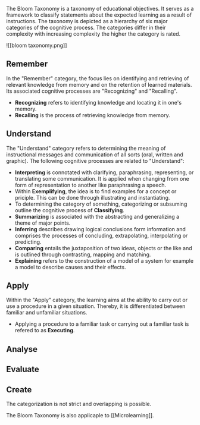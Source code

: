 The Bloom Taxonomy is a taxonomy of educational objectives. It serves as a framework to classify statements about the expected learning as a result of instructions. The taxonomy is depicted as a hierarchy of six major categories of the cognitive process. The categories differ in their complexity with increasing complexity the higher the category is rated.

![[bloom taxonomy.png]]

## Remember
In the "Remember" category, the focus lies on identifying and retrieving of relevant knowledge from memory and on the retention of learned materials. Its associated cognitive processes are "Recognizing" and "Recalling".
- **Recognizing** refers to identifying knowledge and locating it in one's memory.
- **Recalling** is the process of retrieving knowledge from memory.

## Understand
The "Understand" category refers to determining the meaning of instructional messages and communication of all sorts (oral, written and graphic). The following cognitive processes are related to "Understand":
- **Interpreting** is connotated with clarifying, paraphrasing, representing, or translating some communication. It is applied when changing from one form of representation to another like paraphrasing a speech.
- Within **Exemplifying**, the idea is to find examples for a concept or priciple. This can be done through illustrating and instantiating.
- To determining the category of something, categorizing or subsuming outline the cognitive process of **Classifying**.
- **Summarizing** is associated with the abstracting and generalizing a theme of major points.
- **Inferring** describes drawing logical conclusions form information and comprises the processes of concluding, extrapolating, interpolating or predicting.
- **Comparing** entails the juxtaposition of two ideas, objects or the like and is outlined through contrasting, mapping and matching.
- **Explaining** refers to the construction of a model of a system for example a model to describe causes and their effects.

## Apply
Within the "Apply" category, the learning aims at the ability to carry out or use a procedure in a given situation. Thereby, it is differentiated between familiar and unfamiliar situations.
- Applying a procedure to a familiar task or carrying out a familiar task is refered to as **Executing**.

## Analyse

## Evaluate

## Create

The categorization is not strict and overlapping is possible.

The Bloom Taxonomy is also applicaple to [[Microlearning]].